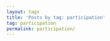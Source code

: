 ```yaml
---
layout: tags 
title: 'Posts by tag: participation'
tag: participation
permalink: participation/
---
```

